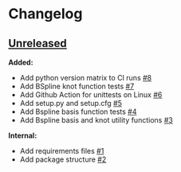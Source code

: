 # Changelog

<!-- ## [Unreleased](https://github.com/enthought/seismic-labeling/tree/HEAD) -->

<!-- [Full Changelog](https://github.com/enthought/seismic-labeling/compare/<LATESTVERSION>...HEAD) -->

<!-- ### Release notes: -->

<!-- **Added:** -->

<!-- **Changed:** -->

<!-- **Deprecated:** -->

<!-- **Removed:** -->

<!-- **Fixed:** -->

<!-- **Security:** -->

<!-- **Internal:** -->

## [Unreleased](https://github.com/enthought/seismic-labeling/tree/HEAD)

**Added:**

- Add python version matrix to CI runs [\#8](https://github.com/stpotter16/specklesnake/pull/8)
- Add BSpline knot function tests [\#7](https://github.com/stpotter16/specklesnake/pull/7)
- Add Github Action for unittests on Linux [\#6](https://github.com/stpotter16/specklesnake/pull/6)
- Add setup.py and setup.cfg [\#5](https://github.com/stpotter16/specklesnake/pull/5)
- Add Bspline basis function tests [\#4](https://github.com/stpotter16/specklesnake/pull/4)
- Add Bspline basis and knot utility functions [\#3](https://github.com/stpotter16/specklesnake/pull/3)

**Internal:**

- Add requirements files [\#1](https://github.com/stpotter16/specklesnake/pull/1)
- Add package structure [\#2](https://github.com/stpotter16/specklesnake/pull/2)

